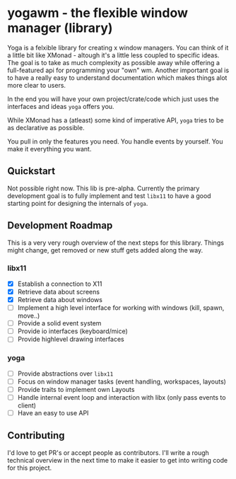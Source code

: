 # yogawm - the flexible window manager (library)

Yoga is a felxible library for creating x window managers. You can think of it a little bit like XMonad -
altough it's a little less coupled to specific ideas. The goal is to take as much complexity as possible
away while offering a full-featured api for programming your "own" wm. Another important goal is to have
a really easy to understand documentation which makes things alot more clear to users.

In the end you will have your own project/crate/code which just uses the interfaces and ideas `yoga` offers you.

While XMonad has a (atleast) some kind of imperative API, `yoga` tries to be as declarative as possible.

You pull in only the features you need. You handle events by yourself. You make it everything you want.

## Quickstart

Not possible right now. This lib is pre-alpha. Currently the primary development goal is to fully implement and
test `libx11` to have a good starting point for designing the internals of `yoga`.

## Development Roadmap

This is a very very rough overview of the next steps for this library. Things might change, get removed or new stuff
gets added along the way.

### libx11

- [x] Establish a connection to X11
- [x] Retrieve data about screens
- [x] Retrieve data about windows
- [ ] Implement a high level interface for working with windows (kill, spawn, move..)
- [ ] Provide a solid event system
- [ ] Provide io interfaces (keyboard/mice)
- [ ] Provide highlevel drawing interfaces

### yoga

- [ ] Provide abstractions over `libx11`
- [ ] Focus on window manager tasks (event handling, workspaces, layouts)
- [ ] Provide traits to implement own Layouts
- [ ] Handle internal event loop and interaction with libx (only pass events to client)
- [ ] Have an easy to use API

## Contributing

I'd love to get PR's or accept people as contributors. I'll write a rough technical overview in the next time to make
it easier to get into writing code for this project.
